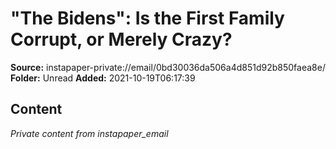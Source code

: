# "The Bidens": Is the First Family Corrupt, or Merely Crazy?

**Source:** instapaper-private://email/0bd30036da506a4d851d92b850faea8e/
**Folder:** Unread
**Added:** 2021-10-19T06:17:39




## Content
*Private content from instapaper_email*
